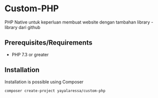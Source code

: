 # Custom-PHP
PHP Native untuk keperluan membuat website dengan tambahan library - library dari github

## Prerequisites/Requirements

- PHP 7.3 or greater



## Installation

Installation is possible using Composer

```
composer create-project yayalaressa/custom-php
```
